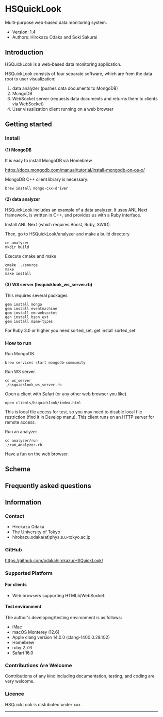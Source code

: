 HSQuickLook
========================================

Multi-purpose web-based data monitoring system.

- Version: 1.4
- Authors: Hirokazu Odaka and Soki Sakurai


## Introduction

HSQuickLook is a web-based data monitoring application.

HSQuickLook consists of four separate software, which are from the data root to user visualization:

1. data analyzer (pushes data documents to MongoDB)
2. MongoDB
3. WebSocket server (requests data documents and returns them to clients via WebSocket)
4. User visualization client running on a web browser

## Getting started

### Install

#### (1) MongoDB

It is easy to install MongoDB via Homebrew

https://docs.mongodb.com/manual/tutorial/install-mongodb-on-os-x/

MongoDB C++ client library is necessary:

    brew install mongo-cxx-driver

#### (2) data analyzer

HSQuickLook includes an example of a data analyzer. It uses ANL Next framework, is written in C++, and provides us with a Ruby interface.

Install ANL Next (which requires Boost, Ruby, SWIG).

Then, go to HSQuickLook/analyzer and make a build directory

    cd analyzer
    mkdir build

Execute cmake and make

    cmake ../source
    make
    make install

#### (3) WS server (hsquicklook_ws_server.rb)

This requires several packages

    gem install mongo
    gem install eventmachine
    gem install em-websocket
    gen install bson_ext
    gem install mime-types

For Ruby 3.0 or higher you need sorted_set.
    get install sorted_set

### How to run

Run MongoDB.

    brew services start mongodb-community

Run WS server.

    cd ws_server
    ./hsquicklook_ws_server.rb

Open a client with Safari (or any other web browser you like).

    open clients/hsquicklook/index.html

This is local file access for test, so you may need to disable local file restriction (find it in Develop manu).
This client runs on an HTTP server for remote access.

Run an analyzer

    cd analyzer/run
    ./run_analyzer.rb

Have a fun on the web browser.

## Schema

## Frequently asked questions

## Information

### Contact

- Hirokazu Odaka 
- The University of Tokyo
- hirokazu.odaka(at)phys.s.u-tokyo.ac.jp

### GitHub

https://github.com/odakahirokazu/HSQuickLook/

### Supported Platform

#### For clients

- Web browsers supporting HTML5/WebSocket.

#### Test environment

The author's developing/testing environment is as follows:

- iMac
- macOS Monterey (12.6)
- Apple clang version 14.0.0 (clang-1400.0.29.102)
- Homebrew
- ruby 2.7.6
- Safari 16.0

### Contributions Are Welcome

Contributions of any kind including documentation, testing, and coding are very
welcome.

### Licence

HSQuickLook is distributed under xxx.

****************************************
